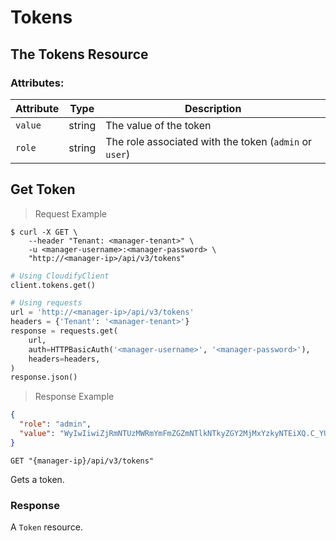 # Tokens

## The Tokens Resource

### Attributes:

Attribute | Type | Description
--------- | ------- | -------
`value` | string | The value of the token
`role` | string | The role associated with the token (`admin` or `user`)


## Get Token

> Request Example

```shell
$ curl -X GET \
    --header "Tenant: <manager-tenant>" \
    -u <manager-username>:<manager-password> \
    "http://<manager-ip>/api/v3/tokens"
```

```python
# Using CloudifyClient
client.tokens.get()

# Using requests
url = 'http://<manager-ip>/api/v3/tokens'
headers = {'Tenant': '<manager-tenant>'}
response = requests.get(
    url,
    auth=HTTPBasicAuth('<manager-username>', '<manager-password>'),
    headers=headers,
)
response.json()
```

> Response Example

```json
{
  "role": "admin",
  "value": "WyIwIiwiZjRmNTUzMWRmYmFmZGZmNTlkNTkyZGY2MjMxYzkyNTEiXQ.C_YU9Q.IhQMlnXZIaCtWUUHH_CzHP4-Bg4"
}
```

`GET "{manager-ip}/api/v3/tokens"`

Gets a token.

### Response
A `Token` resource.
